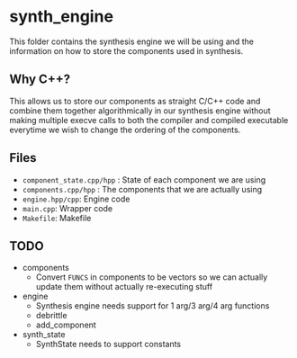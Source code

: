 # synth_engine

This folder contains the synthesis engine we will be using and the information on how to store the components used in synthesis.

## Why C++?

This allows us to store our components as straight C/C++ code and combine them together algorithmically in our synthesis engine without making multiple execve calls to both the compiler and compiled executable everytime we wish to change the ordering of the components.

## Files

* `component_state.cpp/hpp` : State of each component we are using
* `components.cpp/hpp` : The components that we are actually using
* `engine.hpp/cpp`: Engine code
* `main.cpp`: Wrapper code
* `Makefile`: Makefile

## TODO

* components
    * Convert `FUNCS` in components to be vectors so we can actually update them without actually re-executing stuff
* engine
    * Synthesis engine needs support for 1 arg/3 arg/4 arg functions
    * debrittle
    * add_component
* synth_state
    * SynthState needs to support constants